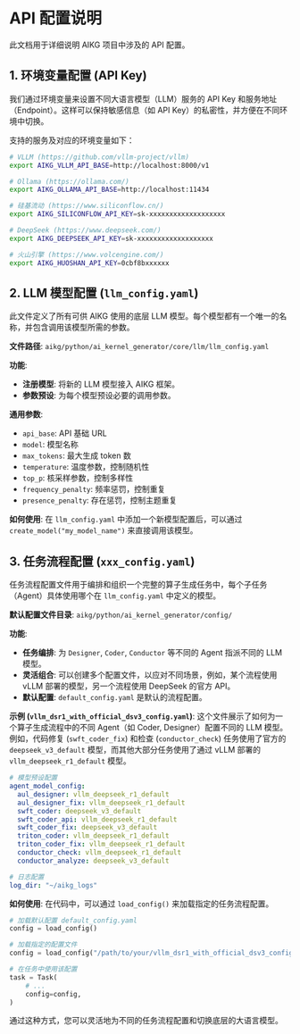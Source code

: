 # API 配置说明

此文档用于详细说明 AIKG 项目中涉及的 API 配置。


## 1. 环境变量配置 (API Key)

我们通过环境变量来设置不同大语言模型（LLM）服务的 API Key 和服务地址（Endpoint）。这样可以保持敏感信息（如 API Key）的私密性，并方便在不同环境中切换。

支持的服务及对应的环境变量如下：

```bash
# VLLM (https://github.com/vllm-project/vllm)
export AIKG_VLLM_API_BASE=http://localhost:8000/v1

# Ollama (https://ollama.com/)
export AIKG_OLLAMA_API_BASE=http://localhost:11434

# 硅基流动 (https://www.siliconflow.cn/)
export AIKG_SILICONFLOW_API_KEY=sk-xxxxxxxxxxxxxxxxxxx

# DeepSeek (https://www.deepseek.com/)
export AIKG_DEEPSEEK_API_KEY=sk-xxxxxxxxxxxxxxxxxxx

# 火山引擎 (https://www.volcengine.com/)
export AIKG_HUOSHAN_API_KEY=0cbf8bxxxxxx
```

## 2. LLM 模型配置 (`llm_config.yaml`)

此文件定义了所有可供 AIKG 使用的底层 LLM 模型。每个模型都有一个唯一的名称，并包含调用该模型所需的参数。

**文件路径**: `aikg/python/ai_kernel_generator/core/llm/llm_config.yaml`

**功能**:
-   **注册模型**: 将新的 LLM 模型接入 AIKG 框架。
-   **参数预设**: 为每个模型预设必要的调用参数。

**通用参数**:
- `api_base`: API 基础 URL
- `model`: 模型名称
- `max_tokens`: 最大生成 token 数
- `temperature`: 温度参数，控制随机性
- `top_p`: 核采样参数，控制多样性
- `frequency_penalty`: 频率惩罚，控制重复
- `presence_penalty`: 存在惩罚，控制主题重复

**如何使用**:
在 `llm_config.yaml` 中添加一个新模型配置后，可以通过 `create_model("my_model_name")` 来直接调用该模型。

## 3. 任务流程配置 (`xxx_config.yaml`)

任务流程配置文件用于编排和组织一个完整的算子生成任务中，每个子任务（Agent）具体使用哪个在 `llm_config.yaml` 中定义的模型。

**默认配置文件目录**: `aikg/python/ai_kernel_generator/config/`

**功能**:
-   **任务编排**: 为 `Designer`, `Coder`, `Conductor` 等不同的 Agent 指派不同的 LLM 模型。
-   **灵活组合**: 可以创建多个配置文件，以应对不同场景，例如，某个流程使用 vLLM 部署的模型，另一个流程使用 DeepSeek 的官方 API。
-   **默认配置**: `default_config.yaml` 是默认的流程配置。

**示例 (`vllm_dsr1_with_official_dsv3_config.yaml`)**:
这个文件展示了如何为一个算子生成流程中的不同 Agent（如 Coder, Designer）配置不同的 LLM 模型。例如，代码修复 (`swft_coder_fix`) 和检查 (`conductor_check`) 任务使用了官方的 `deepseek_v3_default` 模型，而其他大部分任务使用了通过 vLLM 部署的 `vllm_deepseek_r1_default` 模型。

```yaml
# 模型预设配置
agent_model_config:
  aul_designer: vllm_deepseek_r1_default
  aul_designer_fix: vllm_deepseek_r1_default
  swft_coder: deepseek_v3_default
  swft_coder_api: vllm_deepseek_r1_default
  swft_coder_fix: deepseek_v3_default
  triton_coder: vllm_deepseek_r1_default
  triton_coder_fix: vllm_deepseek_r1_default
  conductor_check: vllm_deepseek_r1_default
  conductor_analyze: deepseek_v3_default

# 日志配置
log_dir: "~/aikg_logs"
```

**如何使用**:
在代码中，可以通过 `load_config()` 来加载指定的任务流程配置。
```python
# 加载默认配置 default_config.yaml
config = load_config()

# 加载指定的配置文件
config = load_config("/path/to/your/vllm_dsr1_with_official_dsv3_config.yaml")

# 在任务中使用该配置
task = Task(
    # ...
    config=config,
)
```
通过这种方式，您可以灵活地为不同的任务流程配置和切换底层的大语言模型。
